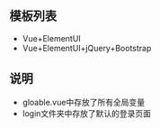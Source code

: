 ## 模板列表
- Vue+ElementUI
- Vue+ElementUI+jQuery+Bootstrap

## 说明
- gloable.vue中存放了所有全局变量
- login文件夹中存放了默认的登录页面